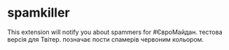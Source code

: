 spamkiller
==========

This extension will notify you about spammers for #ЄвроМайдан. тестова версія для Твітер. позначає пости спамерів червоним кольором.
